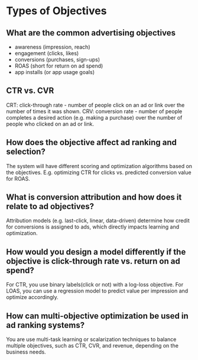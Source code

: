 # Types of Objectives

## What are the common advertising objectives
* awareness (impression, reach)
* engagement (clicks, likes)
* conversions (purchases, sign-ups)
* ROAS (short for return on ad spend)
* app installs (or app usage goals)

## CTR vs. CVR
CRT: click-through rate - number of people click on an ad or link over the number of times it was shown.
CRV: conversion rate - number of people completes a desired action (e.g. making a purchase) over the number of people who clicked on an ad or link.

## How does the objective affect ad ranking and selection?
The system will have different scoring and optimization algorithms based on the objectives. E.g. optimizing CTR for clicks vs. predicted conversion value for ROAS.

## What is conversion attribution and how does it relate to ad objectives?
Attribution models (e.g. last-click, linear, data-driven) determine how credit for conversions is assigned to ads, which directly impacts learning and optimization.

## How would you design a model differently if the objective is click-through rate vs. return on ad spend?
For CTR, you use binary labels(click or not) with a log-loss objective. For LOAS, you can use a regression model to predict value per impression and optimize accordingly.

## How can multi-objective optimization be used in ad ranking systems?
You are use multi-task learning or scalarization techniques to balance multiple objectives, such as CTR, CVR, and revenue, depending on the business needs.